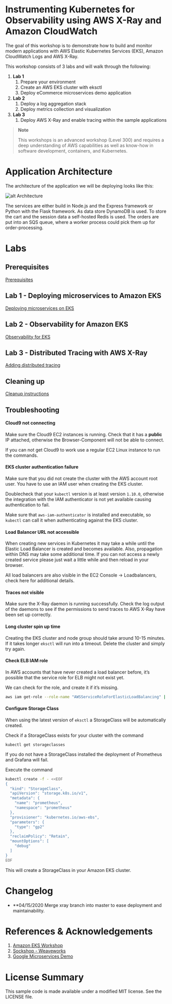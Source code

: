 # Instrumenting Kubernetes for Observability using AWS X-Ray and Amazon CloudWatch

The goal of this workshop is to demonstrate how to build and monitor modern applications with AWS Elastic Kubernetes Services (EKS), Amazon CloudWatch Logs and AWS X-Ray.

This workshop consists of 3 labs and will walk through the following:
1. **Lab 1**
   1. Prepare your environment
   2. Create an AWS EKS cluster with eksctl
   3. Deploy eCommerce microservices demo application
2. **Lab 2**
   1. Deploy a log aggregation stack
   2. Deploy metrics collection and visualization
3. **Lab 3**
   1. Deploy AWS X-Ray and enable tracing within the sample applications

> **Note**
>
> This workshops is an advanced workshop (Level 300) and requires a deep understanding of AWS capabilities as well as know-how in software development, containers, and Kubernetes.

# Application Architecture

The architecture of the application we will be deploying looks like this:

![alt Architecture](docs/images/architecture.png "Application architecture")

The services are either build in Node.js and the Express framework or Python with the Flask framework. As data store DynamoDB is used. To store the cart and the session data a self-hosted Redis is used. The orders are put into an SQS queue, where a worker process could pick them up for order-processing.

# Labs

## Prerequisites

[Prerequisites](docs/prerequisites.md)

## Lab 1 - Deploying microservices to Amazon EKS

[Deploying microservices on EKS](docs/lab1.md)

## Lab 2 - Observability for Amazon EKS
[Observability for EKS](docs/lab2.md)

## Lab 3 - Distributed Tracing with AWS X-Ray
[Adding distributed tracing](docs/lab3.md)

## Cleaning up
[Cleanup instructions](docs/cleanup.md)

## Troubleshooting

#### Cloud9 not connecting
Make sure the Cloud9 EC2 instances is running. Check that it has a **public** IP attached, otherwise the Browser-Component will not be able to connect.

If you can not get Cloud9 to work use a regular EC2 Linux instance to run the commands.

#### EKS cluster authentication failure
Make sure that you did not create the cluster with the AWS account root user. You have to use an IAM user when creating the EKS cluster.

Doublecheck that your `kubectl` version is at least version `1.10.0`, otherwise the integration with the IAM authenticator is not yet available causing authentication to fail.

Make sure that `aws-iam-authenticator` is installed and executable, so `kubectl` can call it when authenticating against the EKS cluster.

#### Load Balancer URL not accessible

When creating new services in Kubernetes it may take a while until the Elastic Load Balancer is created and becomes available. Also, propagation within DNS may take some additional time. If you can not access a newly created service please just wait a little while and then reload in your browser.

All load balancers are also visible in the EC2 Console -> Loadbalancers, check here for additional details.

#### Traces not visible

Make sure the X-Ray daemon is running successfully. Check the log output of the daemons to see if the permissions to send traces to AWS X-Ray have been set up correctly.

#### Long cluster spin up time
Creating the EKS cluster and node group should take around 10-15 minutes. If it takes longer `eksctl` will run into a timeout. Delete the cluster and simply try again.

#### Check ELB IAM role

In AWS accounts that have never created a load balancer before, it’s possible that the service role for ELB might not exist yet.

We can check for the role, and create it if it’s missing.

```bash
aws iam get-role --role-name "AWSServiceRoleForElasticLoadBalancing" || aws iam create-service-linked-role --aws-service-name "elasticloadbalancing.amazonaws.com"
```

#### Configure Storage Class

When using the latest version of `eksctl` a StorageClass will be automatically created.

Check if a StorageClass exists for your cluster with the command

```
kubectl get storageclasses
```

If you do not have a StorageClass installed the deployment of Prometheus and Grafana will fail.

Execute the command

```bash
kubectl create -f - <<EOF
{
  "kind": "StorageClass",
  "apiVersion": "storage.k8s.io/v1",
  "metadata": {
    "name": "prometheus",
    "namespace": "prometheus"
  },
  "provisioner": "kubernetes.io/aws-ebs",
  "parameters": {
    "type": "gp2"
  },
  "reclaimPolicy": "Retain",
  "mountOptions": [
    "debug"
  ]  
}
EOF
```

This will create a StorageClass in your Amazon EKS cluster.

# Changelog

* **04/15/2020 Merge xray branch into master to ease deployment and maintainability.
  

# References & Acknowledgements
1. [Amazon EKS Workshop](https://eksworkshop.com/)
2. [Sockshop - Weaveworks](https://github.com/weaveworks)
3. [Google Microservices Demo](https://github.com/GoogleCloudPlatform/microservices-demo)

# License Summary
This sample code is made available under a modified MIT license. See the LICENSE file.
